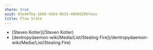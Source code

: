 ```yaml
---
share: true
uuid: 65e44fba-1666-4304-9b35-4069d286feea
title: Flow State
---
```

* [Steven Kotler](/Steven Kotler)
* [dentropydaemon-wiki/Media/List/Stealing Fire](/dentropydaemon-wiki/Media/List/Stealing Fire)